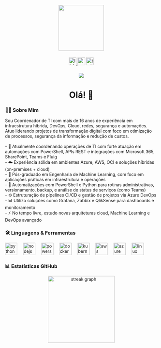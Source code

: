 <div align="center">
  <img height="150" src="https://media.giphy.com/media/M9gbBd9nbDrOTu1Mqx/giphy.gif" />
</div>

###

<div align="center">
  <a href="https://www.linkedin.com/in/seu-perfil" target="_blank">
    <img src="https://img.shields.io/static/v1?message=LinkedIn&logo=linkedin&label=&color=0077B5&logoColor=white&labelColor=&style=for-the-badge" height="25" alt="linkedin logo" />
  </a>
  <!-- Adicione seus links reais abaixo se desejar -->
  <img src="https://img.shields.io/static/v1?message=Youtube&logo=youtube&label=&color=FF0000&logoColor=white&labelColor=&style=for-the-badge" height="25" alt="youtube logo" />
  <img src="https://img.shields.io/static/v1?message=Twitter&logo=twitter&label=&color=1DA1F2&logoColor=white&labelColor=&style=for-the-badge" height="25" alt="twitter logo" />
</div>

###

<div align="center">
  <img src="https://visitor-badge.laobi.icu/badge?page_id=seuusuario.seurepositorio&" />
</div>

###

<h1 align="center">Olá! 👋</h1>

###

<h3 align="left">👨‍💻 Sobre Mim</h3>

<p align="left">
Sou Coordenador de TI com mais de 16 anos de experiência em infraestrutura híbrida, DevOps, Cloud, redes, segurança e automações. Atuo liderando projetos de transformação digital com foco em otimização de processos, segurança da informação e redução de custos.
<br><br>
- 🔭 Atualmente coordenando operações de TI com forte atuação em automações com PowerShell, APIs REST e integrações com Microsoft 365, SharePoint, Teams e Fluig<br>
- ☁️ Experiência sólida em ambientes Azure, AWS, OCI e soluções híbridas (on-premises + cloud)<br>
- 🤖 Pós-graduado em Engenharia de Machine Learning, com foco em aplicações práticas em infraestrutura e operações<br>
- 🧠 Automatizações com PowerShell e Python para rotinas administrativas, versionamento, backup, e análise de status de serviços (como Teams)<br>
- ⚙️ Estruturação de pipelines CI/CD e gestão de projetos via Azure DevOps<br>
- 📊 Utilizo soluções como Grafana, Zabbix e QlikSense para dashboards e monitoramento<br>
- ⚡ No tempo livre, estudo novas arquiteturas cloud, Machine Learning e DevOps avançado
</p>

###

<h3 align="left">🛠️ Linguagens & Ferramentas</h3>

<div align="left">
  <img src="https://cdn.jsdelivr.net/gh/devicons/devicon/icons/python/python-original.svg" height="40" alt="python logo" />
  <img width="12" />
  <img src="https://cdn.jsdelivr.net/gh/devicons/devicon/icons/nodejs/nodejs-original-wordmark.svg" height="40" alt="nodejs logo" />
  <img width="12" />
  <img src="https://cdn.jsdelivr.net/gh/devicons/devicon/icons/powershell/powershell-original.svg" height="40" alt="powershell logo" />
  <img width="12" />
  <img src="https://cdn.jsdelivr.net/gh/devicons/devicon/icons/docker/docker-plain-wordmark.svg" height="40" alt="docker logo" />
  <img width="12" />
  <img src="https://cdn.jsdelivr.net/gh/devicons/devicon/icons/kubernetes/kubernetes-plain.svg" height="40" alt="kubernetes logo" />
  <img width="12" />
  <img src="https://cdn.jsdelivr.net/gh/devicons/devicon/icons/amazonwebservices/amazonwebservices-original-wordmark.svg" height="40" alt="aws logo" />
  <img width="12" />
  <img src="https://cdn.jsdelivr.net/gh/devicons/devicon/icons/azure/azure-original.svg" height="40" alt="azure logo" />
  <img width="12" />
  <img src="https://cdn.jsdelivr.net/gh/devicons/devicon/icons/linux/linux-original.svg" height="40" alt="linux logo" />
</div>

###

<h3 align="left">📊 Estatísticas GitHub</h3>

<div align="center">
  <img src="https://streak-stats.demolab.com?user=seuusuario&locale=pt-br&mode=daily&theme=dark&hide_border=false&border_radius=5&order=3" height="220" alt="streak graph" />
</div>

###

